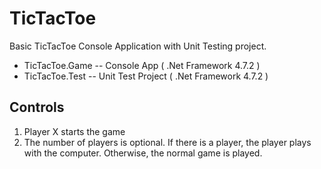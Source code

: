 # TicTacToe

Basic TicTacToe Console Application with Unit Testing project.
   - TicTacToe.Game  -- Console App       ( .Net Framework 4.7.2 ) 
   - TicTacToe.Test  -- Unit Test Project ( .Net Framework 4.7.2 ) 


## Controls
   1. Player X starts the game
   2. The number of players is optional. If there is a player, the player plays with the computer. Otherwise, the normal game is played.
  

